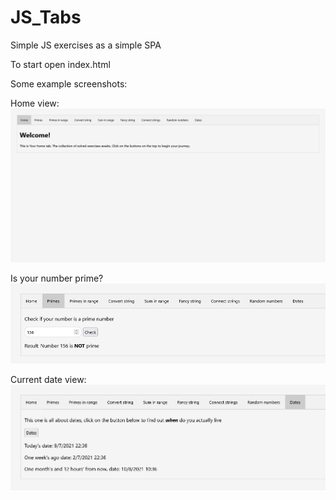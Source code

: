 # JS_Tabs
Simple JS exercises as a simple SPA

To start open index.html

Some example screenshots:

Home view:
![Home view](/images/HomeView.png)

Is your number prime?
![Prime view](/images/PrimeView.png)

Current date view:
![Date view](/images/DateView.png)
